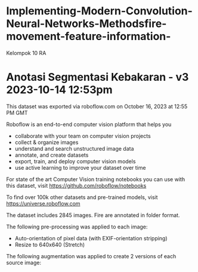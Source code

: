 # Implementing-Modern-Convolution-Neural-Networks-Methodsfire-movement-feature-information-
Kelompok 10 RA

 Anotasi Segmentasi Kebakaran - v3 2023-10-14 12:53pm
==============================

This dataset was exported via roboflow.com on October 16, 2023 at 12:55 PM GMT

Roboflow is an end-to-end computer vision platform that helps you
* collaborate with your team on computer vision projects
* collect & organize images
* understand and search unstructured image data
* annotate, and create datasets
* export, train, and deploy computer vision models
* use active learning to improve your dataset over time

For state of the art Computer Vision training notebooks you can use with this dataset,
visit https://github.com/roboflow/notebooks

To find over 100k other datasets and pre-trained models, visit https://universe.roboflow.com

The dataset includes 2845 images.
Fire are annotated in folder format.

The following pre-processing was applied to each image:
* Auto-orientation of pixel data (with EXIF-orientation stripping)
* Resize to 640x640 (Stretch)

The following augmentation was applied to create 2 versions of each source image:
